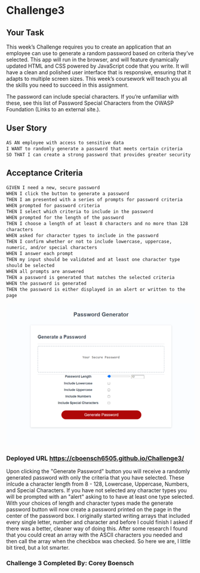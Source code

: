 # Challenge3

## Your Task

This week’s Challenge requires you to create an application that an employee can use to generate a random password based on criteria they’ve selected. This app will run in the browser, and will feature dynamically updated HTML and CSS powered by JavaScript code that you write. It will have a clean and polished user interface that is responsive, ensuring that it adapts to multiple screen sizes. This week’s coursework will teach you all the skills you need to succeed in this assignment.

The password can include special characters. If you’re unfamiliar with these, see this list of Password Special Characters from the OWASP Foundation (Links to an external site.).

## User Story
```
AS AN employee with access to sensitive data
I WANT to randomly generate a password that meets certain criteria
SO THAT I can create a strong password that provides greater security
```
## Acceptance Criteria

```
GIVEN I need a new, secure password
WHEN I click the button to generate a password
THEN I am presented with a series of prompts for password criteria
WHEN prompted for password criteria
THEN I select which criteria to include in the password
WHEN prompted for the length of the password
THEN I choose a length of at least 8 characters and no more than 128 characters
WHEN asked for character types to include in the password
THEN I confirm whether or not to include lowercase, uppercase, numeric, and/or special characters
WHEN I answer each prompt
THEN my input should be validated and at least one character type should be selected
WHEN all prompts are answered
THEN a password is generated that matches the selected criteria
WHEN the password is generated
THEN the password is either displayed in an alert or written to the page
```

![Screenshot of deployed Password Generator](assets/images/passwordGeneratorScreenCapture.PNG)

### Deployed URL https://cboensch6505.github.io/Challenge3/

   Upon clicking the "Generate Password" button you will receive a randomly generated password with only the criteria that you have selected. These inlcude a character length from 8 - 128, Lowercase, Uppercase, Numbers, and Special Characters. If you have not selected any character types you will be prompted with an "alert" asking to to have at least one type selected. With your choices of length and character types made the generate password button will now create a password printed on the page in the center of the password box. I originally started writing arrays that included every single letter, number and character and before I could finish I asked if there was a better, cleaner way of doing this. After some research I found that you could creat an array with the ASCII characters you needed and then call the array when the checkbox was checked. So here we are, I little bit tired, but a lot smarter. 

### Challenge 3 Completed By: Corey Boensch
